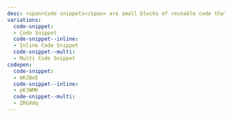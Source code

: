 ```yaml
---
desc: <span>Code snippets</span> are small blocks of reusable code that can be inserted in a code file.
variations:
  code-snippet:
  - Code Snippet
  code-snippet--inline:
  - Inline Code Snippet
  code-snippet--multi:
  - Multi Code Snippet
codepen:
  code-snippet:
  - mKJBoE
  code-snippet--inline:
  - pKJWMK
  code-snippet--multi:
  - ZRGXdq
---
```

